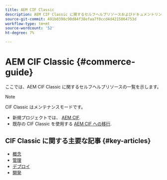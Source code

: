 ```yaml
---
title: AEM CIF Classic
description: AEM CIF Classic に関するセルフヘルプリソースおよびドキュメントリンク
source-git-commit: 491b0398c90d84f38efaa7f0ccd4d4215064753d
workflow-type: tm+mt
source-wordcount: '52'
ht-degree: 7%

---
```


# AEM CIF Classic {#commerce-guide}

ここでは、AEM CIF Classic に関するセルフヘルプリソースの一覧を示します。

>[!NOTE]
>
>CIF Classic はメンテナンスモードです。
>
>* 新規プロジェクトでは、 [AEM CIF](/help/commerce/home.md).
>* 既存の CIF Classic を使用する [AEM CIF への移行](/help/commerce/cif/migration.md).

>


## CIF Classic に関する主要な記事 {#key-articles}

* [概念 ](administering/concepts.md)
* [管理](administering/generic.md)
* [デプロイ](deploying/ecommerce.md)
* [開発](developing/ecommerce.md)
